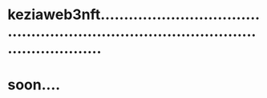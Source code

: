 # keziaweb3nft...........................................................................................................
# soon....
